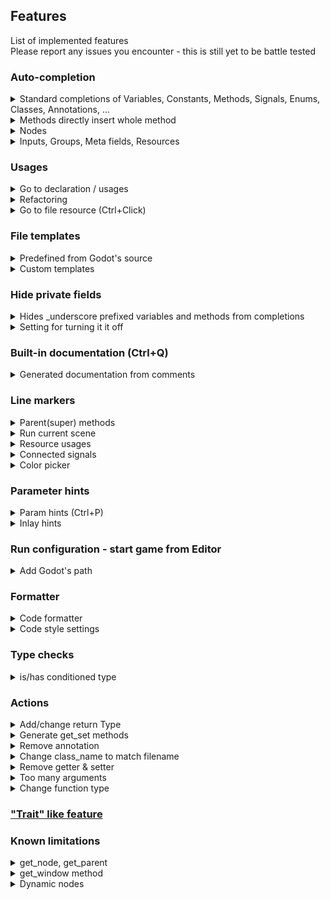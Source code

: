 ## Features

List of implemented features  
Please report any issues you encounter - this is still yet to be battle tested

### Auto-completion

<details>
    <summary>Standard completions of Variables, Constants, Methods, Signals, Enums, Classes, Annotations, ...</summary>
    <img src="../../screens/features/autocompletion.png" />
</details>

<details>
    <summary>Methods directly insert whole method</summary>
    <img src="../../screens/features/autocompletion_functions.png" />  
    <div>&nbsp;</div>
    <strong>Resulting in:</strong>  
    <img src="../../screens/features/autocompletion_functions_res.png" />
</details>

<details>
    <summary>Nodes</summary>
    <img src="../../screens/features/autocompletion_resources.png" />
</details>

<details>
    <summary>Inputs, Groups, Meta fields, Resources</summary>
    <img src="../../screens/features/string_completion.png" />
</details>

### Usages

<details>
    <summary>Go to declaration / usages</summary>
    <img src="../../screens/features/usages/usages.png" />
</details>

<details>
    <summary>Refactoring</summary>
    <img src="../../screens/features/usages/refactor.png" />
</details>

<details>
    <summary>Go to file resource (Ctrl+Click)</summary>
    <strong>Currently not working as required API is not allowed publicly yet</strong>
    <div><a href="https://intellij-support.jetbrains.com/hc/en-us/community/posts/15824595985042-How-create-Symbol-for-Psi">Issue</a></div>
    <img src="../../screens/features/usages/goto_resource.png" />
</details>

### File templates

<details>
    <summary>Predefined from Godot's source</summary>
    <img src="../../screens/features/file_template.png" />
</details>

<details>
    <summary>Custom templates</summary>
    <img src="../../screens/features/custom_file_template.png" />
</details>

### Hide private fields

<details>
    <summary>Hides _underscore prefixed variables and methods from completions</summary>
    <img src="../../screens/features/private_fields/hide.png" />
    <div>&nbsp;</div>
    <strong>While showing them within the class itself</strong><br />
    <img src="../../screens/features/private_fields/show_in_self.png" />
</details>

<details>
    <summary>Setting for turning it it off</summary>
    <img src="../../screens/features/setting/private_setting.png" />
</details>

### Built-in documentation (Ctrl+Q)

<details>
    <summary>Generated documentation from comments</summary>
    <img src="../../screens/features/documentation.png" />
</details>

### Line markers

<details>
    <summary>Parent(super) methods</summary>
    <img src="../../screens/features/line_marker/super_method.png" />
    <div>On click redirects to given method</div>
</details>

<details>
    <summary>Run current scene</summary>
    <img src="../../screens/features/line_marker/run_marker.png" />
</details>

<details>
    <summary>Resource usages</summary>
    <img src="../../screens/features/line_marker/resource_usage.png" />
</details>

<details>
    <summary>Connected signals</summary>
    <img src="../../screens/features/line_marker/connected_signal.png" />
</details>

<details>
    <summary>Color picker</summary>
    <img src="../../screens/features/line_marker/color_picker.png" />
</details>

### Parameter hints

<details>
    <summary>Param hints (Ctrl+P)</summary>
    <img src="../../screens/features/hint/param_hint.png" />
</details>

<details>
    <summary>Inlay hints</summary>
    <img src="../../screens/features/hint/inlay.png" />
</details>

### Run configuration - start game from Editor

<details>
    <summary>Add Godot's path</summary>
    <img src="../../screens/features/run_configuration.png" />
</details>

### Formatter

<details>
    <summary>Code formatter</summary>
    <img src="../../screens/features/formatter.png" />
</details>

<details>
    <summary>Code style settings</summary>
    <img src="../../screens/features/setting/code_style.png" />
</details>

### Type checks

<details>
    <summary>is/has conditioned type</summary>
    <img src="../../screens/features/is_has.png" />
</details>

### Actions

<details>
    <summary>Add/change return Type</summary>
    <img src="../../screens/features/action/specify_variable.png" />
</details>

<details>
    <summary>Generate get_set methods</summary>
    <img src="../../screens/features/action/create_set_method.png" />
</details>

<details>
    <summary>Remove annotation</summary>
    <img src="../../screens/features/action/remove_annotation.png" />
</details>

<details>
    <summary>Change class_name to match filename</summary>
    <img src="../../screens/features/action/match_classname.png" />
</details>

<details>
    <summary>Remove getter & setter</summary>
    <img src="../../screens/features/action/remove_get_set.png" />
</details>

<details>
    <summary>Too many arguments</summary>
    <img src="../../screens/features/action/too_many_arguments.png" />
</details>

<details>
    <summary>Change function type</summary>
    <img src="../../screens/features/action/change_param.png" />
</details>


### ["Trait" like feature](trait.md)

### Known limitations

<details>
    <summary>get_node, get_parent</summary>
    <div>
        <strong>get_node</strong>, <strong>get_parent</strong> and so on atm do not parse actual Node, but only as a generic Node type (will be supported later on)
    </div>
</details>

<details>
    <summary>get_window method</summary>
    <div>
        <strong>get_window</strong> (and maybe few other methods) return different class based on context (SubViewport, Window, ...)
        <br />
        Plugin specify it as base Viewport class, so to get completion/check for inherited ones available you have to manually specify the type
    </div>
</details>

<details>
    <summary>Dynamic nodes</summary>
    <div>
        Dynamic nodes and such added at runtime cannot be predicted and thus no autocompletion is available
    </div>
</details>

